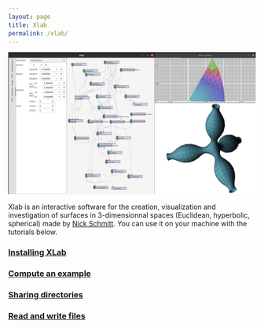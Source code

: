 ```yaml
---
layout: page
title: Xlab
permalink: /xlab/
---
```


![xlab' standard view](./xlab-standard-view.png)

Xlab is an interactive software for the creation, visualization and investigation of surfaces in 3-dimensionnal spaces (Euclidean, hyperbolic, spherical) made by [Nick Schmitt][nick]. You can use it on your machine with the tutorials below.

### [Installing XLab][install]

### [Compute an example][example]

### [Sharing directories][share]

### [Read and write files][read]

<!-- To get a feeling of its features, see the [screenshots][screenshots] or [run it on your machine][quickstart]! -->

<!-- {% highlight bash %}
sudo apt-get update
sudo apt-get install ca-certificates curl gnupg lsb-release
sudo mkdir -p /etc/apt/keyrings
curl -fsSL https://download.docker.com/linux/debian/gpg | sudo gpg --dearmor -o /etc/apt/keyrings/docker.gpg
echo "deb [arch=$(dpkg --print-architecture) signed-by=/etc/apt/keyrings/docker.gpg] https://download.docker.com/linux/debian $(lsb_release -cs) stable" | sudo tee /etc/apt/sources.list.d/docker.list > /dev/null
sudo apt-get update
sudo apt-get install docker-ce docker-ce-cli containerd.io docker-compose-plugin
{% endhighlight %} -->

[nick]: https://xlab-geom.github.io/gallery/
[screenshots]: http://raujouan.eu/xlab/screenshots/
[quickstart]: /xlab/install
[install]: /xlab/install
[example]: /xlab/example
[share]: /xlab/share
[read]: /xlab/read
